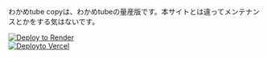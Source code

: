 わかめtube copyは、わかめtubeの量産版です。本サイトとは違ってメンテナンスとかをする気はないです。


<a href="https://render.com/deploy?repo=https://github.com/karaageYUKI/wakametube">
 <img src="https://render.com/images/deploy-to-render-button.svg" alt="Deploy to Render"><br>
</a>

<a href="https://vercel.com/new/clone?repository-url=https://github.com/karaageYUKI/wakametube">
  <img src="https://vercel.com/button" alt="Deployto Vercel">
</a>
